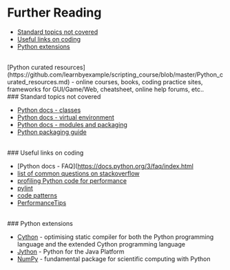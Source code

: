# <a name="further-reading"></a>Further Reading

* [Standard topics not covered](#standard-topics-not-covered)
* [Useful links on coding](#useful-links-on-coding)
* [Python extensions](#python-extensions)

<br>
[Python curated resources](https://github.com/learnbyexample/scripting_course/blob/master/Python_curated_resources.md) - online courses, books, coding practice sites, frameworks for GUI/Game/Web, cheatsheet, online help forums, etc..

<br>
### <a name="standard-topics-not-covered"></a>Standard topics not covered

* [Python docs - classes](https://docs.python.org/3/tutorial/classes.html)
* [Python docs - virtual environment](https://docs.python.org/3/tutorial/venv.html)
* [Python docs - modules and packaging](https://docs.python.org/3/tutorial/modules.html)
* [Python packaging guide](https://python-packaging-user-guide.readthedocs.org/en/latest/)

<br>
### <a name="useful-links-on-coding"></a>Useful links on coding

* [Python docs - FAQ](https://docs.python.org/3/faq/index.html
* [list of common questions on stackoverflow](http://sopython.com/canon/)
* [profiling Python code for performance](http://tutorials.pluralsight.com/python/quick-profiling-in-python)
* [pylint](https://www.pylint.org/)
* [code patterns](http://docs.quantifiedcode.com/python-code-patterns/)
* [PerformanceTips](https://wiki.python.org/moin/PythonSpeed/PerformanceTips)

<br>
### <a name="python-extensions"></a>Python extensions

* [Cython](http://cython.org/) - optimising static compiler for both the Python programming language and the extended Cython programming language
* [Jython](http://www.jython.org/) - Python for the Java Platform
* [NumPy](http://www.numpy.org/) - fundamental package for scientific computing with Python
